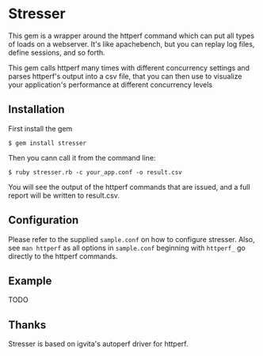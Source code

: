 Stresser
=====

This gem is a wrapper around the httperf command which
can put all types of loads on a webserver. It's like
apachebench, but you can replay log files, define 
sessions, and so forth.

This gem calls httperf many times with different
concurrency settings and parses httperf's output into
a csv file, that you can then use to visualize your
application's performance at different concurrency
levels

Installation
---------------

First install the gem

    $ gem install stresser

Then you cann call it from the command line:

    $ ruby stresser.rb -c your_app.conf -o result.csv

You will see the output of the httperf commands that
are issued, and a full report will be written to 
result.csv.

Configuration
---------------

Please refer to the supplied `sample.conf` on how to
configure stresser. Also, see `man httperf` as all
options in `sample.conf` beginning with `httperf_`
go directly to the httperf commands.

Example
---------------

TODO

Thanks
---------------

Stresser is based on igvita's autoperf driver for httperf.
